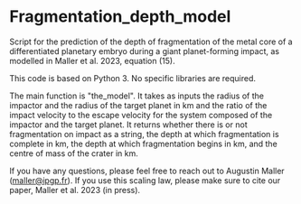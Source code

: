 # Fragmentation_depth_model
Script for the prediction of the depth of fragmentation of the metal core of a differentiated planetary embryo during a giant planet-forming impact, as modelled in Maller et al. 2023, equation (15).

This code is based on Python 3. No specific libraries are required.

The main function is "the_model".
It takes as inputs the radius of the impactor and the radius of the target planet in km and the ratio of the impact velocity to the escape velocity for the system composed of the impactor and the target planet.
It returns whether there is or not fragmentation on impact as a string, the depth at which fragmentation is complete in km, the depth at which fragmentation begins in km, and the centre of mass of the crater in km.

If you have any questions, please feel free to reach out to Augustin Maller (maller@ipgp.fr).
If you use this scaling law, please make sure to cite our paper, Maller et al. 2023 (in press).
